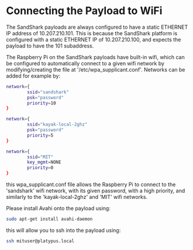 # Connecting the Payload to WiFi

The SandShark payloads are always configured to have a static ETHERNET IP address of 10.207.210.101.  This is because the SandShark platform is configured with a static ETHERNET IP of 10.207.210.100, and expects the payload to have the 101 subaddress.

The Raspberry Pi on the SandShark payloads have built-in wifi, which can be configured to automatically connect to a given wifi network by modifying/creating the file at '/etc/wpa_supplicant.conf'.  Networks can be added for example by:

```sh
network={
        ssid="sandshark"
        psk="password"
        priority=10
}

network={
        ssid="kayak-local-2ghz"
        psk="password"
        priority=5
}

network={
        ssid="MIT"
        key_mgmt=NONE
        priority=0
}
```

this wpa_supplicant.conf file allows the Raspberry Pi to connect to the 'sandshark' wifi network, with its given password, with a high priority, and similarly to the 'kayak-local-2ghz' and 'MIT' wifi networks.

Please install Avahi onto the payload using:

```sh
sudo apt-get install avahi-daemon
```

this will allow you to ssh into the payload using:

```sh
ssh mituser@platypus.local
```
